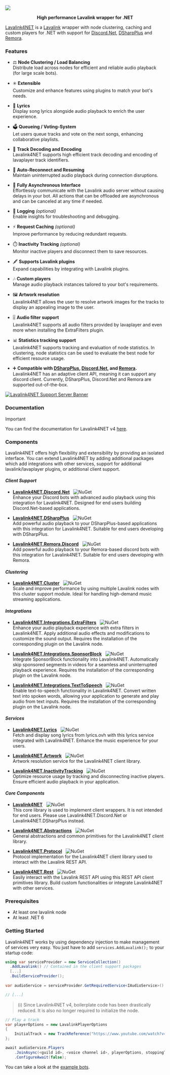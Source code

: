 <!-- Banner -->
<a href="https://github.com/angelobreuer/Lavalink4NET/">
	<img src="https://i.imgur.com/e1jv23h.png"/>
</a>

<!-- Center badges -->
<p align="center"><b>High performance Lavalink wrapper for .NET</b></p>

[Lavalink4NET](https://github.com/angelobreuer/Lavalink4NET) is a [Lavalink](https://github.com/freyacodes/Lavalink) wrapper with node clustering, caching and custom players for .NET with support for [Discord.Net](https://github.com/RogueException/Discord.Net), [DSharpPlus](https://github.com/DSharpPlus/DSharpPlus/) and [Remora](https://github.com/Remora/Remora.Discord).

### Features
- ⚖️ **Node Clustering / Load Balancing**<br>Distribute load across nodes for efficient and reliable audio playback (for large scale bots).

- ✳️ **Extensible**<br>Customize and enhance features using plugins to match your bot's needs.

- 🎤 **Lyrics**<br>Display song lyrics alongside audio playback to enrich the user experience.

- 🗳️ **Queueing / Voting-System**<br>Let users queue tracks and vote on the next songs, enhancing collaborative playlists.

- 🎵 **Track Decoding and Encoding**<br>Lavalink4NET supports high efficient track decoding and encoding of lavaplayer track identifiers.

- 🔄 **Auto-Reconnect and Resuming**<br>Maintain uninterrupted audio playback during connection disruptions.

- 🔌 **Fully Asynchronous Interface**<br>Effortlessly communicate with the Lavalink audio server without causing delays in your bot. All actions that can be offloaded are asynchronous and can be canceled at any time if needed.

- 📝 **Logging** *(optional)*<br>Enable insights for troubleshooting and debugging.

- ⚡ **Request Caching** *(optional)*<br>Improve performance by reducing redundant requests.

- ⏱️ **Inactivity Tracking** *(optional)*<br>Monitor inactive players and disconnect them to save resources.

- 🖋️ **Supports Lavalink plugins**<br>Expand capabilities by integrating with Lavalink plugins.

- 🎶 **Custom players**<br>Manage audio playback instances tailored to your bot's requirements.

- 🖼️ **Artwork resolution**<br>Lavalink4NET allows the user to resolve artwork images for the tracks to display an appealing image to the user.

- 🎚️ **Audio filter support**<br>Lavalink4NET supports all audio filters provided by lavaplayer and even more when installing the ExtraFilters plugin.

- 📊 **Statistics tracking support**<br>Lavalink4NET supports tracking and evaluation of node statistics. In clustering, node statistics can be used to evaluate the best node for efficient resource usage.

- ➕ **Compatible with [DSharpPlus](https://github.com/DSharpPlus/DSharpPlus), [Discord.Net](https://github.com/discord-net/Discord.Net), and [Remora](https://github.com/Remora/Remora.Discord).**<br>Lavalink4NET has an adaptive client API, meaning it can support any discord client. Currently, DSharpPlus, Discord.Net and Remora are supported out-of-the-box.
  
[![Lavalink4NET Support Server Banner](https://discordapp.com/api/guilds/894533462428635146/embed.png?style=banner3)](https://discord.gg/cD4qTmnqRg)

### Documentation

> [!IMPORTANT]
> You can find the documentation for Lavalink4NET v4 [here](https://lavalink4net.angelobreuer.de/docs/introduction/intro).

### Components

Lavalink4NET offers high flexibility and extensibility by providing an isolated interface. You can extend Lavalink4NET by adding additional packages which add integrations with other services, support for additional lavalink/lavaplayer plugins, or additional client support.

#### _Client Support_

- [**Lavalink4NET.Discord.Net**](https://www.nuget.org/packages/Lavalink4NET.Discord.Net/)&nbsp;&nbsp;&nbsp;![NuGet](https://img.shields.io/nuget/vpre/Lavalink4NET.Discord.Net.svg?style=flat-square)<br>Enhance your Discord bots with advanced audio playback using this integration for Lavalink4NET. Designed for end users building Discord.Net-based applications.

- [**Lavalink4NET.DSharpPlus**](https://www.nuget.org/packages/Lavalink4NET.DSharpPlus/)&nbsp;&nbsp;&nbsp;![NuGet](https://img.shields.io/nuget/vpre/Lavalink4NET.DSharpPlus.svg?style=flat-square)<br>Add powerful audio playback to your DSharpPlus-based applications with this integration for Lavalink4NET. Suitable for end users developing with DSharpPlus.

- [**Lavalink4NET.Remora.Discord**](https://www.nuget.org/packages/Lavalink4NET.Remora.Discord/)&nbsp;&nbsp;&nbsp;![NuGet](https://img.shields.io/nuget/vpre/Lavalink4NET.Remora.Discord.svg?style=flat-square)<br>Add powerful audio playback to your Remora-based discord bots with this integration for Lavalink4NET. Suitable for end users developing with Remora.

#### _Clustering_

- [**Lavalink4NET.Cluster**](https://www.nuget.org/packages/Lavalink4NET.Cluster/)&nbsp;&nbsp;&nbsp;![NuGet](https://img.shields.io/nuget/vpre/Lavalink4NET.Cluster.svg?style=flat-square)<br>Scale and improve performance by using multiple Lavalink nodes with this cluster support module. Ideal for handling high-demand music streaming applications.

#### _Integrations_

- [**Lavalink4NET.Integrations.ExtraFilters**](https://www.nuget.org/packages/Lavalink4NET.Integrations.ExtraFilters/)&nbsp;&nbsp;&nbsp;![NuGet](https://img.shields.io/nuget/vpre/Lavalink4NET.Integrations.ExtraFilters.svg?style=flat-square)<br>Enhance your audio playback experience with extra filters in Lavalink4NET. Apply additional audio effects and modifications to customize the sound output. Requires the installation of the corresponding plugin on the Lavalink node.

- [**Lavalink4NET.Integrations.SponsorBlock**](https://www.nuget.org/packages/Lavalink4NET.Integrations.SponsorBlock/)&nbsp;&nbsp;&nbsp;![NuGet](https://img.shields.io/nuget/vpre/Lavalink4NET.Integrations.SponsorBlock.svg?style=flat-square)<br>Integrate SponsorBlock functionality into Lavalink4NET. Automatically skip sponsored segments in videos for a seamless and uninterrupted playback experience. Requires the installation of the corresponding plugin on the Lavalink node.

- [**Lavalink4NET.Integrations.TextToSpeech**](https://www.nuget.org/packages/Lavalink4NET.Integrations.TextToSpeech/)&nbsp;&nbsp;&nbsp;![NuGet](https://img.shields.io/nuget/vpre/Lavalink4NET.Integrations.TextToSpeech.svg?style=flat-square)<br>Enable text-to-speech functionality in Lavalink4NET. Convert written text into spoken words, allowing your application to generate and play audio from text inputs. Requires the installation of the corresponding plugin on the Lavalink node.

#### _Services_

- [**Lavalink4NET.Lyrics**](https://www.nuget.org/packages/Lavalink4NET.Lyrics/)&nbsp;&nbsp;&nbsp;![NuGet](https://img.shields.io/nuget/vpre/Lavalink4NET.Lyrics.svg?style=flat-square)<br>Fetch and display song lyrics from lyrics.ovh with this lyrics service integrated with Lavalink4NET. Enhance the music experience for your users.

- [**Lavalink4NET.Artwork**](https://www.nuget.org/packages/Lavalink4NET.Artwork/)&nbsp;&nbsp;&nbsp;![NuGet](https://img.shields.io/nuget/vpre/Lavalink4NET.Artwork.svg?style=flat-square)<br>Artwork resolution service for the Lavalink4NET client library.

- [**Lavalink4NET.InactivityTracking**](https://www.nuget.org/packages/Lavalink4NET.InactivityTracking/)&nbsp;&nbsp;&nbsp;![NuGet](https://img.shields.io/nuget/vpre/Lavalink4NET.InactivityTracking.svg?style=flat-square)<br>Optimize resource usage by tracking and disconnecting inactive players. Ensure efficient audio playback in your application.

#### _Core Components_

- [**Lavalink4NET**](https://www.nuget.org/packages/Lavalink4NET/)&nbsp;&nbsp;&nbsp;![NuGet](https://img.shields.io/nuget/vpre/Lavalink4NET.svg?style=flat-square)<br>This core library is used to implement client wrappers. It is not intended for end users. Please use Lavalink4NET.Discord.Net or Lavalink4NET.DSharpPlus instead. 

- [**Lavalink4NET.Abstractions**](https://www.nuget.org/packages/Lavalink4NET.Abstractions/)&nbsp;&nbsp;&nbsp;![NuGet](https://img.shields.io/nuget/vpre/Lavalink4NET.Abstractions.svg?style=flat-square)<br>General abstractions and common primitives for the Lavalink4NET client library.

- [**Lavalink4NET.Protocol**](https://www.nuget.org/packages/Lavalink4NET.Protocol/)&nbsp;&nbsp;&nbsp;![NuGet](https://img.shields.io/nuget/vpre/Lavalink4NET.Protocol.svg?style=flat-square)<br>Protocol implementation for the Lavalink4NET client library used to interact with the Lavalink REST API.

- [**Lavalink4NET.Rest**](https://www.nuget.org/packages/Lavalink4NET.Rest/)&nbsp;&nbsp;&nbsp;![NuGet](https://img.shields.io/nuget/vpre/Lavalink4NET.Rest.svg?style=flat-square)<br>Easily interact with the Lavalink REST API using this REST API client primitives library. Build custom functionalities or integrate Lavalink4NET with other services.

### Prerequisites
- At least one lavalink node
- At least .NET 6

### Getting Started

Lavalink4NET works by using dependency injection to make management of services very easy. You just have to add `services.AddLavalink();` to your startup code:

```csharp
using var serviceProvider = new ServiceCollection()
  .AddLavalink() // Contained in the client support packages
  [...]
  .BuildServiceProvider();
	
var audioService = serviceProvider.GetRequiredService<IAudioService>();

// [...]
```

> (ℹ️) Since Lavalink4NET v4, boilerplate code has been drastically reduced. It is also no longer required to initialize the node.

```csharp
// Play a track
var playerOptions = new LavalinkPlayerOptions
{
    InitialTrack = new TrackReference("https://www.youtube.com/watch?v=dQw4w9WgXcQ"),
};

await audioService.Players
    .JoinAsync(<guild id>, <voice channel id>, playerOptions, stoppingToken) 
    .ConfigureAwait(false);
```

You can take a look at the [example bots](https://github.com/angelobreuer/Lavalink4NET/tree/dev/samples).
